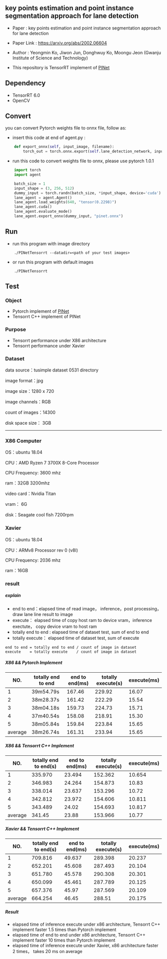 ## key points estimation and point instance segmentation approach for lane detection

- Paper : key points estimation and point instance segmentation approach for lane detection
- Paper Link : https://arxiv.org/abs/2002.06604
- Author : Yeongmin Ko, Jiwon Jun, Donghwuy Ko, Moongu Jeon (Gwanju Institute of Science and Technology)


- This repository is TensorRT implement of [PINet](github.com/koyeongmin/PINet)


## Dependency

- TensorRT 6.0
- OpenCV

## Convert

you can convert Pytorch weights file to onnx file, follow as:

- insert this code at end of agent.py :
  
```python
    def export_onnx(self, input_image, filename):
        torch_out = torch.onnx.export(self.lane_detection_network, input_image, filename, verbose=True)
```

- run this code to convert weights file to onnx, please use pytorch 1.0.1

```python
    import torch
    import agent

    batch_size = 1
    input_shape = (3, 256, 512)
    dummy_input = torch.randn(batch_size, *input_shape, device='cuda')
    lane_agent = agent.Agent()
    lane_agent.load_weights(640, "tensor(0.2298)")
    lane_agent.cuda()
    lane_agent.evaluate_mode()
    lane_agent.export_onnx(dummy_input, "pinet.onnx")
```

## Run
- run this program with image directory

```shell
    ./PINetTensorrt --datadir=<path of your test images> 
```

- or run this program with default images
  
```shell
    ./PINetTensorrt
```

## Test

### Object
- Pytorch implement of [PINet](github.com/koyeongmin/PINet)
- Tensorrt C++ implement of PINet


### Purpose

- Tensorrt performance under X86 architecture
- Tensorrt performance under Xavier


### Dataset

data source：tusimple dataset 0531 directory

image format：jpg

image size：1280 x 720

image channels：RGB

count of images：14300

disk space size： 3GB


---
### X86 Computer

OS：ubuntu 18.04

CPU：AMD Ryzen 7 3700X 8-Core Processor

CPU Frequency: 3600 mhz

ram：32GB  3200mhz

video card：Nvidia Titan

vram： 6G

disk：Seagate cool fish 7200rpm



### Xavier

OS：ubuntu 18.04

CPU：ARMv8 Processor rev 0 (v8l)

CPU Frequency: 2036 mhz

ram：16GB


### result

##### explain

- end to end：elapsed time of read image， inference，post processing，draw lane line result to image
- execute： elapsed time of copy host ram to device vram，inference exectute， copy device vram to host ram
- totally end to end : elapsed time of dataset test, sum of end to end
- totally execute： elapsed time of dataset test, sum of execute

```
end to end = totally end to end / count of image in dataset 
execute    = totally execute    / count of image in dataset
```


##### X86 && Pytorch Implement

| NO. | totally end to end | end to end(ms) | totally execute(s) | execute(ms) |
| ---- | ------------------ | ---------------- | ------------------- | ------------- |
| 1    | 39m54.79s      | 167.46           | 229.92              | 16.07         |
| 2    | 38m28.37s      | 161.42           | 222.29              | 15.54         |
| 3    | 38m04.18s      | 159.73           | 224.73              | 15.71         |
| 4    | 37m40.54s      | 158.08           | 218.91              | 15.30         |
| 5    | 38m05.84s      | 159.84           | 223.84              | 15.65         |
| average | 38m26.74s      | 161.31           | 233.94              | 15.65         |



##### X86 && Tensorrt C++ Implement

| NO. | totally end to end(s) | end to end(ms) | totally execute(s) | execute(ms) |
| ---- | ---------------------- | ---------------- | ------------------- | ------------- |
| 1    | 335.970                | 23.494           | 152.362             | 10.654        |
| 2    | 346.983                | 24.264           | 154.873             | 10.83         |
| 3    | 338.014                | 23.637           | 153.296             | 10.72         |
| 4    | 342.812                | 23.972           | 154.606             | 10.811        |
| 5    | 343.489                | 24.02            | 154.693             | 10.817        |
| average | 341.45                 | 23.88            | 153.966             | 10.77         |


##### Xavier && Tensorrt C++ Implement

| NO. | totally end to end(s) | end to end(ms) | totally execute(s) | execute(ms) |
| ---- | ---------------------- | ---------------- | ------------------- | ------------- |
| 1    | 709.816                | 49.637           | 289.398             | 20.237        |
| 2    | 652.201                | 45.608           | 287.493             | 20.104        |
| 3    | 651.780                | 45.578           | 290.308             | 20.301        |
| 4    | 650.099                | 45.461           | 287.789             | 20.125        |
| 5    | 657.376                | 45.97            | 287.569             | 20.109        |
| average | 664.254                | 46.45            | 288.51              | 20.175        |


##### Result
- elapsed time of inference execute under x86 architecture, Tensorrt C++ implement faster 1.5 times than Pytorch implement
- elapsed time of end to end under x86 architecture, Tensorrt C++ implement faster 10 times than Pytorch implement
- elapsed time of inference execute under Xavier, x86 architecture faster 2 times， takes 20 ms on average 